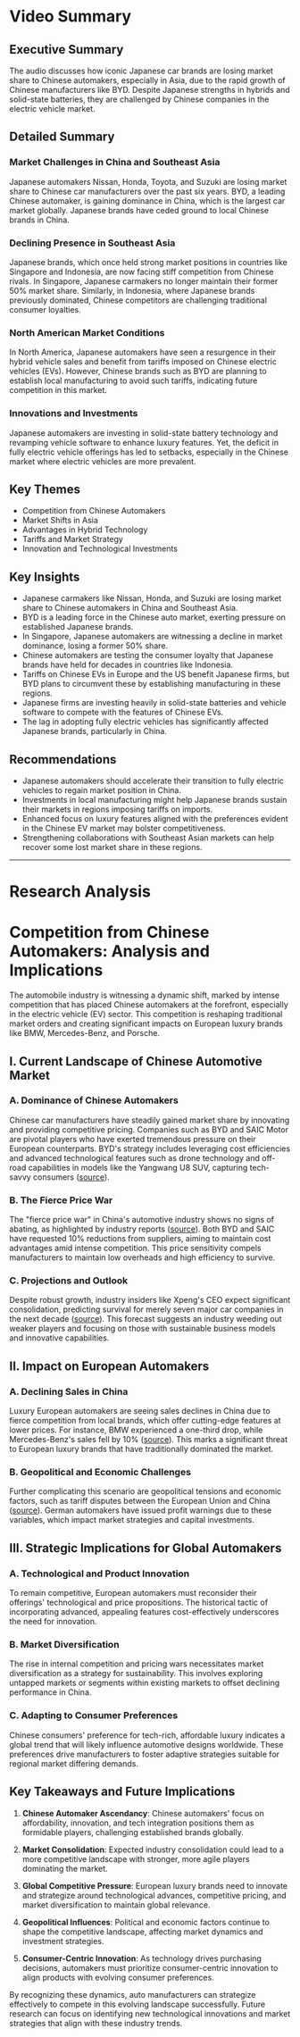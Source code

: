 # Video Summary

## Executive Summary
The audio discusses how iconic Japanese car brands are losing market share to Chinese automakers, especially in Asia, due to the rapid growth of Chinese manufacturers like BYD. Despite Japanese strengths in hybrids and solid-state batteries, they are challenged by Chinese companies in the electric vehicle market.

## Detailed Summary
### Market Challenges in China and Southeast Asia 
Japanese automakers Nissan, Honda, Toyota, and Suzuki are losing market share to Chinese car manufacturers over the past six years. BYD, a leading Chinese automaker, is gaining dominance in China, which is the largest car market globally. Japanese brands have ceded ground to local Chinese brands in China. 

### Declining Presence in Southeast Asia 
Japanese brands, which once held strong market positions in countries like Singapore and Indonesia, are now facing stiff competition from Chinese rivals. In Singapore, Japanese carmakers no longer maintain their former 50% market share. Similarly, in Indonesia, where Japanese brands previously dominated, Chinese competitors are challenging traditional consumer loyalties. 

### North American Market Conditions 
In North America, Japanese automakers have seen a resurgence in their hybrid vehicle sales and benefit from tariffs imposed on Chinese electric vehicles (EVs). However, Chinese brands such as BYD are planning to establish local manufacturing to avoid such tariffs, indicating future competition in this market. 

### Innovations and Investments 
Japanese automakers are investing in solid-state battery technology and revamping vehicle software to enhance luxury features. Yet, the deficit in fully electric vehicle offerings has led to setbacks, especially in the Chinese market where electric vehicles are more prevalent. 

## Key Themes
- Competition from Chinese Automakers
- Market Shifts in Asia
- Advantages in Hybrid Technology
- Tariffs and Market Strategy
- Innovation and Technological Investments

## Key Insights
- Japanese carmakers like Nissan, Honda, and Suzuki are losing market share to Chinese automakers in China and Southeast Asia.
- BYD is a leading force in the Chinese auto market, exerting pressure on established Japanese brands.
- In Singapore, Japanese automakers are witnessing a decline in market dominance, losing a former 50% share.
- Chinese automakers are testing the consumer loyalty that Japanese brands have held for decades in countries like Indonesia.
- Tariffs on Chinese EVs in Europe and the US benefit Japanese firms, but BYD plans to circumvent these by establishing manufacturing in these regions.
- Japanese firms are investing heavily in solid-state batteries and vehicle software to compete with the features of Chinese EVs.
- The lag in adopting fully electric vehicles has significantly affected Japanese brands, particularly in China.

## Recommendations
- Japanese automakers should accelerate their transition to fully electric vehicles to regain market position in China.
- Investments in local manufacturing might help Japanese brands sustain their markets in regions imposing tariffs on imports.
- Enhanced focus on luxury features aligned with the preferences evident in the Chinese EV market may bolster competitiveness.
- Strengthening collaborations with Southeast Asian markets can help recover some lost market share in these regions.

---

# Research Analysis

# Competition from Chinese Automakers: Analysis and Implications

The automobile industry is witnessing a dynamic shift, marked by intense competition that has placed Chinese automakers at the forefront, especially in the electric vehicle (EV) sector. This competition is reshaping traditional market orders and creating significant impacts on European luxury brands like BMW, Mercedes-Benz, and Porsche.

## I. Current Landscape of Chinese Automotive Market

### A. Dominance of Chinese Automakers
Chinese car manufacturers have steadily gained market share by innovating and providing competitive pricing. Companies such as BYD and SAIC Motor are pivotal players who have exerted tremendous pressure on their European counterparts. BYD's strategy includes leveraging cost efficiencies and advanced technological features such as drone technology and off-road capabilities in models like the Yangwang U8 SUV, capturing tech-savvy consumers ([source](https://www.businessinsider.com/luxury-european-carmakers-china-sales-competition-electric-vehicles-bmw-mercedes-2024-10)).

### B. The Fierce Price War
The "fierce price war" in China's automotive industry shows no signs of abating, as highlighted by industry reports ([source](https://www.msn.com/en-us/money/markets/china-s-carmakers-don-t-see-the-country-s-fierce-price-war-ending-anytime-soon-as-they-press-suppliers-for-discounts/ar-AA1uUAym)). Both BYD and SAIC have requested 10% reductions from suppliers, aiming to maintain cost advantages amid intense competition. This price sensitivity compels manufacturers to maintain low overheads and high efficiency to survive.

### C. Projections and Outlook
Despite robust growth, industry insiders like Xpeng's CEO expect significant consolidation, predicting survival for merely seven major car companies in the next decade ([source](https://www.msn.com/en-us/money/news/xpengs-ceo-says-most-chinese-carmakers-will-not-survive-the-next-decade/ar-AA1ukKxi)). This forecast suggests an industry weeding out weaker players and focusing on those with sustainable business models and innovative capabilities.

## II. Impact on European Automakers

### A. Declining Sales in China
Luxury European automakers are seeing sales declines in China due to fierce competition from local brands, which offer cutting-edge features at lower prices. For instance, BMW experienced a one-third drop, while Mercedes-Benz's sales fell by 10% ([source](https://www.businessinsider.com/luxury-european-carmakers-china-sales-competition-electric-vehicles-bmw-mercedes-2024-10)). This marks a significant threat to European luxury brands that have traditionally dominated the market.

### B. Geopolitical and Economic Challenges
Further complicating this scenario are geopolitical tensions and economic factors, such as tariff disputes between the European Union and China ([source](https://www.channelnewsasia.com/world/german-auto-companies-profit-warnings-tariff-tension-eu-china-competition-evs-4761936)). German automakers have issued profit warnings due to these variables, which impact market strategies and capital investments.

## III. Strategic Implications for Global Automakers

### A. Technological and Product Innovation
To remain competitive, European automakers must reconsider their offerings' technological and price propositions. The historical tactic of incorporating advanced, appealing features cost-effectively underscores the need for innovation.

### B. Market Diversification
The rise in internal competition and pricing wars necessitates market diversification as a strategy for sustainability. This involves exploring untapped markets or segments within existing markets to offset declining performance in China.

### C. Adapting to Consumer Preferences
Chinese consumers' preference for tech-rich, affordable luxury indicates a global trend that will likely influence automotive designs worldwide. These preferences drive manufacturers to foster adaptive strategies suitable for regional market differing demands.

## Key Takeaways and Future Implications

1. **Chinese Automaker Ascendancy**: Chinese automakers' focus on affordability, innovation, and tech integration positions them as formidable players, challenging established brands globally.
  
2. **Market Consolidation**: Expected industry consolidation could lead to a more competitive landscape with stronger, more agile players dominating the market.

3. **Global Competitive Pressure**: European luxury brands need to innovate and strategize around technological advances, competitive pricing, and market diversification to maintain global relevance.

4. **Geopolitical Influences**: Political and economic factors continue to shape the competitive landscape, affecting market dynamics and investment strategies.

5. **Consumer-Centric Innovation**: As technology drives purchasing decisions, automakers must prioritize consumer-centric innovation to align products with evolving consumer preferences.

By recognizing these dynamics, auto manufacturers can strategize effectively to compete in this evolving landscape successfully. Future research can focus on identifying new technological innovations and market strategies that align with these industry trends.

